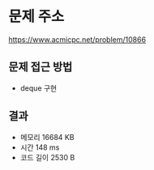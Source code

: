 # 문제 주소
https://www.acmicpc.net/problem/10866

## 문제 접근 방법
* deque 구현

## 결과
- 메모리 16684 KB
- 시간 148 ms
- 코드 길이 2530 B